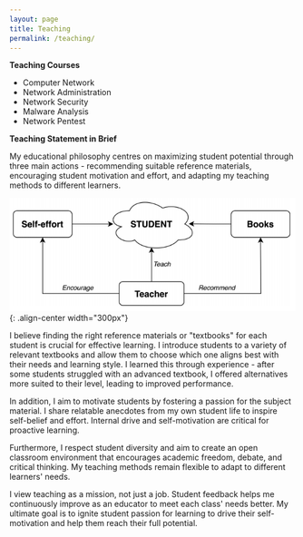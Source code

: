 ```yaml
---
layout: page
title: Teaching
permalink: /teaching/
---
```


**Teaching Courses**  

- Computer Network  
- Network Administration
- Network Security
- Malware Analysis
- Network Pentest

**Teaching Statement in Brief**  

My educational philosophy centres on maximizing student potential through three main actions - recommending suitable reference materials, encouraging student motivation and effort, and adapting my teaching methods to different learners.  

![Teaching Statement](/images/teachingstatement.PNG){: .align-center width="300px"}

I believe finding the right reference materials or "textbooks" for each student is crucial for effective learning. I introduce students to a variety of relevant textbooks and allow them to choose which one aligns best with their needs and learning style. I learned this through experience - after some students struggled with an advanced textbook, I offered alternatives more suited to their level, leading to improved performance.  

In addition, I aim to motivate students by fostering a passion for the subject material. I share relatable anecdotes from my own student life to inspire self-belief and effort. Internal drive and self-motivation are critical for proactive learning.  

Furthermore, I respect student diversity and aim to create an open classroom environment that encourages academic freedom, debate, and critical thinking. My teaching methods remain flexible to adapt to different learners' needs.   

I view teaching as a mission, not just a job. Student feedback helps me continuously improve as an educator to meet each class' needs better. My ultimate goal is to ignite student passion for learning to drive their self-motivation and help them reach their full potential. 
